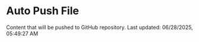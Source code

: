 # Auto Push File

Content that will be pushed to GitHub repository.
Last updated: 06/28/2025, 05:49:27 AM